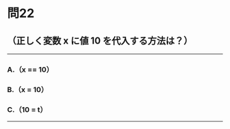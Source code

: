 # 問22
## （正しく変数 x に値 10 を代入する方法は？）

---

### A.（x == 10）
### B.（x = 10）
### C.（10 = t）

<p id=answer style="Display:none;"></p>

---
